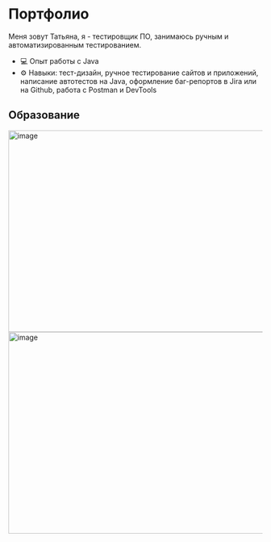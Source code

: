 # Портфолио

Меня зовут Татьяна, я - тестировщик ПО, занимаюсь ручным и автоматизированным тестированием.

- 💻 Опыт работы с Java
- ⚙️ Навыки: тест-дизайн, ручное тестирование сайтов и приложений, написание автотестов на Java, оформление баг-репортов в Jira или на Github, работа с Postman и DevTools

## Образование

<img src="https://sun9-53.userapi.com/impg/WFUeE8fzk1mop-eubuDM-UkXXkSHI23uqZa2LA/FW_Mj0BUIxo.jpg?size=1058x747&quality=95&sign=bfd58fed66a6bdf18817839b7106924e&type=album" alt="image"  width="600" height="400" />
<img src="https://sun9-21.userapi.com/impg/FJQ-xYMTTN68h-Do0VDRPpRJ2fqNOjMT93uwHA/CefNwq3iQNw.jpg?size=1063x753&quality=95&sign=b0769ae53c167ad624aa86c5bba73425&type=album" alt="image"  width="600" height="400" />
